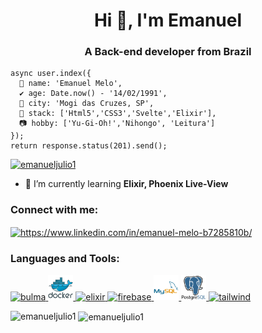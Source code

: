 <h1 align="center">Hi 👋, I'm Emanuel</h1>
<h3 align="center">A Back-end developer from Brazil</h3> 
  
  ``` 
async user.index({ 
    🐜 name: 'Emanuel Melo',
    ✔️ age: Date.now() - '14/02/1991', 
    🌴 city: 'Mogi das Cruzes, SP',
    👩 stack: ['Html5','CSS3','Svelte','Elixir'],
    📷 hobby: ['Yu-Gi-Oh!','Nihongo', 'Leitura'] 
});
return response.status(201).send();
  
  ```

<p align="left"> <a href="https://github.com/ryo-ma/github-profile-trophy"><img src="https://github-profile-trophy.vercel.app/?username=emanueljulio1" alt="emanueljulio1" /></a> </p>

- 🌱 I’m currently learning **Elixir, Phoenix Live-View**

<h3 align="left">Connect with me:</h3>
<p align="left">
<a href="https://www.linkedin.com/in/emanuel-melo-b7285810b/" target="blank"><img align="center" src="https://raw.githubusercontent.com/rahuldkjain/github-profile-readme-generator/master/src/images/icons/Social/linked-in-alt.svg" alt="https://www.linkedin.com/in/emanuel-melo-b7285810b/" height="30" width="40" /></a>
</p>

<h3 align="left">Languages and Tools:</h3>
<p align="left"> <a href="https://bulma.io/" target="_blank" rel="noreferrer"> <img src="https://raw.githubusercontent.com/gilbarbara/logos/804dc257b59e144eaca5bc6ffd16949752c6f789/logos/bulma.svg" alt="bulma" width="40" height="40"/> </a> <a href="https://www.docker.com/" target="_blank" rel="noreferrer"> <img src="https://raw.githubusercontent.com/devicons/devicon/master/icons/docker/docker-original-wordmark.svg" alt="docker" width="40" height="40"/> </a> <a href="https://elixir-lang.org" target="_blank" rel="noreferrer"> <img src="https://www.vectorlogo.zone/logos/elixir-lang/elixir-lang-icon.svg" alt="elixir" width="40" height="40"/> </a> <a href="https://firebase.google.com/" target="_blank" rel="noreferrer"> <img src="https://www.vectorlogo.zone/logos/firebase/firebase-icon.svg" alt="firebase" width="40" height="40"/> </a><a href="https://www.mysql.com/" target="_blank" rel="noreferrer"> <img src="https://raw.githubusercontent.com/devicons/devicon/master/icons/mysql/mysql-original-wordmark.svg" alt="mysql" width="40" height="40"/> </a> <a href="https://www.postgresql.org" target="_blank" rel="noreferrer"> <img src="https://raw.githubusercontent.com/devicons/devicon/master/icons/postgresql/postgresql-original-wordmark.svg" alt="postgresql" width="40" height="40"/> </a> <a href="https://tailwindcss.com/" target="_blank" rel="noreferrer"> <img src="https://www.vectorlogo.zone/logos/tailwindcss/tailwindcss-icon.svg" alt="tailwind" width="40" height="40"/> </a> </p>

<p><img align="left" src="https://github-readme-stats.vercel.app/api/top-langs?username=emanueljulio1&show_icons=true&hide=css,html&theme=tokyonight&locale=en&layout=compact" alt="emanueljulio1" /></p>

<p>&nbsp;<img align="center" src="https://github-readme-stats.vercel.app/api?username=emanueljulio1&show_icons=true&theme=tokyonight&locale=en" alt="emanueljulio1" /></p>
